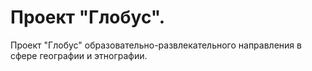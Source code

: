 # Проект "Глобус".
Проект "Глобус" образовательно-развлекательного направления в сфере географии и этнографии.
